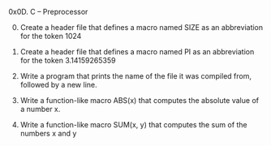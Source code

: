 0x0D. C – Preprocessor

0.	Create a header file that defines a macro named SIZE as an abbreviation for the token 1024

1.	Create a header file that defines a macro named PI as an abbreviation for the token 3.14159265359

2.	Write a program that prints the name of the file it was compiled from, followed by a new line.

3.	Write a function-like macro ABS(x) that computes the absolute value of a number x.

4.	Write a function-like macro SUM(x, y) that computes the sum of the numbers x and y

